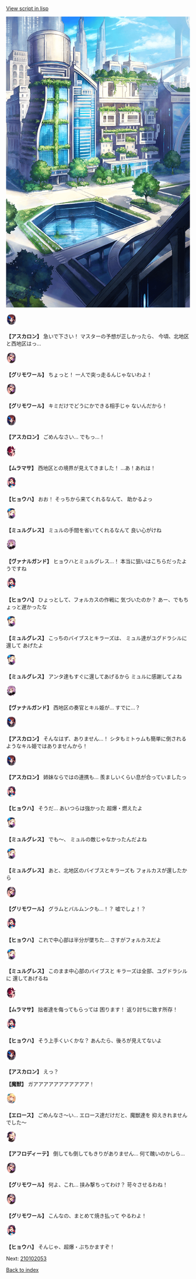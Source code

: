 [View script in lisp](../scripts/210102051.txt)

![in_city.png](../images/backgrounds/in_city.png)

<img src="../images/units/5102311.png" alt="5102311.png" height="34"/>

**【アスカロン】**
急いで下さい！
マスターの予想が正しかったら、
今頃、北地区と西地区はっ…

<img src="../images/units/5501711.png" alt="5501711.png" height="34"/>

**【グリモワール】**
ちょっと！
一人で突っ走るんじゃないわよ！

<img src="../images/units/5501711.png" alt="5501711.png" height="34"/>

**【グリモワール】**
キミだけでどうにかできる相手じゃ
ないんだから！

<img src="../images/units/5102311.png" alt="5102311.png" height="34"/>

**【アスカロン】**
ごめんなさい…
でもっ…！

<img src="../images/units/5102511.png" alt="5102511.png" height="34"/>

**【ムラマサ】**
西地区との境界が見えてきました！
…あ！あれは！

<img src="../images/units/5402011.png" alt="5402011.png" height="34"/>

**【ヒョウハ】**
おお！
そっちから来てくれるなんて、
助かるよっ

<img src="../images/units/5104611.png" alt="5104611.png" height="34"/>

**【ミュルグレス】**
ミュルの手間を省いてくれるなんて
良い心がけね

<img src="../images/units/5601111.png" alt="5601111.png" height="34"/>

**【ヴァナルガンド】**
ヒョウハとミュルグレス…！
本当に狙いはこちらだったようですね

<img src="../images/units/5402011.png" alt="5402011.png" height="34"/>

**【ヒョウハ】**
ひょっとして、フォルカスの作戦に
気づいたのか？
あー、でもちょっと遅かったな

<img src="../images/units/5104611.png" alt="5104611.png" height="34"/>

**【ミュルグレス】**
こっちのバイブスとキラーズは、
ミュル達がユグドラシルに還して
あげたよ

<img src="../images/units/5104611.png" alt="5104611.png" height="34"/>

**【ミュルグレス】**
アンタ達もすぐに還してあげるから
ミュルに感謝してよね

<img src="../images/units/5601111.png" alt="5601111.png" height="34"/>

**【ヴァナルガンド】**
西地区の奏官とキル姫が…
すでに…？

<img src="../images/units/5102311.png" alt="5102311.png" height="34"/>

**【アスカロン】**
そんなはず、ありません…！
シタもミトゥムも簡単に倒される
ようなキル姫ではありませんから！

<img src="../images/units/5102311.png" alt="5102311.png" height="34"/>

**【アスカロン】**
姉妹ならではの連携も…
羨ましいくらい息が合っていましたっ

<img src="../images/units/5402011.png" alt="5402011.png" height="34"/>

**【ヒョウハ】**
そうだ…
あいつらは強かった
超爆・燃えたよ

<img src="../images/units/5104611.png" alt="5104611.png" height="34"/>

**【ミュルグレス】**
でも～、
ミュルの敵じゃなかったんだよね

<img src="../images/units/5104611.png" alt="5104611.png" height="34"/>

**【ミュルグレス】**
あと、北地区のバイブスとキラーズも
フォルカスが還したから

<img src="../images/units/5501711.png" alt="5501711.png" height="34"/>

**【グリモワール】**
グラムとバルムンクも…！？
嘘でしょ！？

<img src="../images/units/5402011.png" alt="5402011.png" height="34"/>

**【ヒョウハ】**
これで中心部は半分が墜ちた…
さすがフォルカスだよ

<img src="../images/units/5104611.png" alt="5104611.png" height="34"/>

**【ミュルグレス】**
このまま中心部のバイブスと
キラーズは全部、ユグドラシルに
還してあげるね

<img src="../images/units/5102511.png" alt="5102511.png" height="34"/>

**【ムラマサ】**
拙者達を侮ってもらっては
困ります！
返り討ちに致す所存！

<img src="../images/units/5402011.png" alt="5402011.png" height="34"/>

**【ヒョウハ】**
そう上手くいくかな？
あんたら、後ろが見えてないよ

<img src="../images/units/5102311.png" alt="5102311.png" height="34"/>

**【アスカロン】**
えっ？

**【魔獣】**
ガアアアアアアアアアアア！

<img src="../images/units/3400411.png" alt="3400411.png" height="34"/>

**【エロース】**
ごめんなさ～い…
エロース達だけだと、魔獣達を
抑えきれませんでした～

<img src="../images/units/5401311.png" alt="5401311.png" height="34"/>

**【アフロディーテ】**
倒しても倒してもきりがありません…
何て醜いのかしら…

<img src="../images/units/5501711.png" alt="5501711.png" height="34"/>

**【グリモワール】**
何よ、これ…
挟み撃ちってわけ？
苛々させるわね！

<img src="../images/units/5501711.png" alt="5501711.png" height="34"/>

**【グリモワール】**
こんなの、まとめて焼き払って
やるわよ！

<img src="../images/units/5402011.png" alt="5402011.png" height="34"/>

**【ヒョウハ】**
そんじゃ、超爆・ぶちかますぞ！

Next: [210102053](210102053.md)

[Back to index](index.md)
